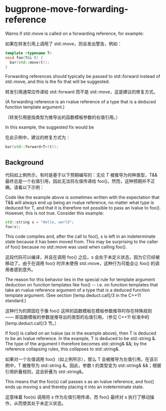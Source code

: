 # bugprone-move-forwarding-reference

Warns if std::move is called on a forwarding reference, for example:

如果在转发引用上调用了 std::move，则会发出警告，例如：

```c++
template <typename T>
void foo(T&& t) {
  bar(std::move(t));
}
```

Forwarding references should typically be passed to std::forward instead of std::move, and this is the fix that will be suggested.

转发引用通常应传递给 std::forward 而不是 std::move，这是建议的修复方式。

(A forwarding reference is an rvalue reference of a type that is a deduced function template argument.)

（转发引用是指类型为推导出的函数模板参数的右值引用。）

In this example, the suggested fix would be

在此示例中，建议的修复方式为：

```c++
bar(std::forward<T>(t));
```

## Background

代码如上例所示，有时是基于以下预期编写的：无论 T 被推导为何种类型，T&& 最终总是一个右值引用，因此无法将左值传递给 foo()。然而，这种预期并不正确。请看以下示例：

Code like the example above is sometimes written with the expectation that T&& will always end up being an rvalue reference, no matter what type is deduced for T, and that it is therefore not possible to pass an lvalue to foo(). However, this is not true. Consider this example:

```c++
std::string s = "Hello, world";
foo(s);
```

This code compiles and, after the call to foo(), s is left in an indeterminate state because it has been moved from. This may be surprising to the caller of foo() because no std::move was used when calling foo().

这段代码可以编译，并且在调用 foo() 之后，s 会处于未定义状态，因为它已经被移动了。由于在调用 foo() 时并未使用 std::move，这种行为可能会让 foo() 的调用者感到意外。

The reason for this behavior lies in the special rule for template argument deduction on function templates like foo() -- i.e. on function templates that take an rvalue reference argument of a type that is a deduced function template argument. (See section [temp.deduct.call]/3 in the C++11 standard.)

这种行为的原因在于像 foo() 这样的函数模板在模板参数推导时存在特殊规则 —— 即函数模板的参数是推导出的类型的右值引用。（参见 C++11 标准中的 [temp.deduct.call]/3 节。）

If foo() is called on an lvalue (as in the example above), then T is deduced to be an lvalue reference. In the example, T is deduced to be std::string &. The type of the argument t therefore becomes std::string& &&; by the reference collapsing rules, this collapses to std::string&.

如果对一个左值调用 foo()（如上例所示），那么 T 会被推导为左值引用。在该示例中，T 被推导为 std::string &。因此，参数 t 的类型变为 std::string& &&；根据引用折叠规则，这会折叠为 std::string&。

This means that the foo(s) call passes s as an lvalue reference, and foo() ends up moving s and thereby placing it into an indeterminate state.

这意味着 foo(s) 调用将 s 作为左值引用传递，而 foo() 最终对 s 执行了移动操作，从而使其处于未定义状态。
